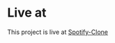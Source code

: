 # Live at

This project is live at [Spotify-Clone](https://66ad337ba22e2ab4d6ea3661--thunderous-strudel-ee8b9f.netlify.app/)
